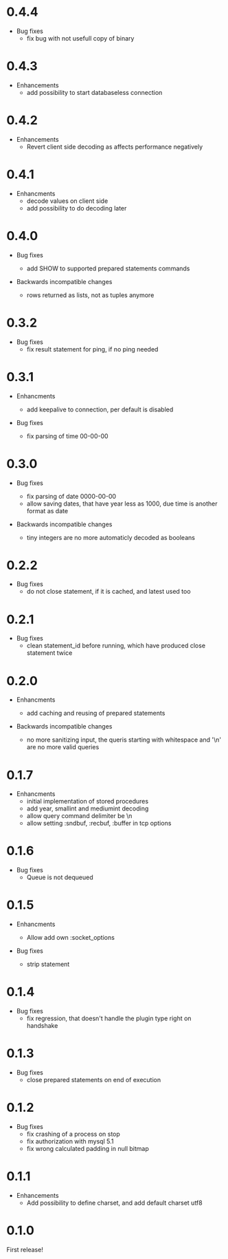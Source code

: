 # 0.4.4

* Bug fixes
  * fix bug with not usefull copy of binary

# 0.4.3

* Enhancements
  * add possibility to start databaseless connection

# 0.4.2

* Enhancements
  * Revert client side decoding as affects performance negatively

# 0.4.1

* Enhancments
  * decode values on client side
  * add possibility to do decoding later

# 0.4.0

* Bug fixes
  * add SHOW to supported prepared statements commands

* Backwards incompatible changes
  * rows returned as lists, not as tuples anymore

# 0.3.2

* Bug fixes
  * fix result statement for ping, if no ping needed

# 0.3.1

* Enhancments
  * add keepalive to connection, per default is disabled

* Bug fixes
  * fix parsing of time 00-00-00

# 0.3.0

* Bug fixes
  * fix parsing of date 0000-00-00
  * allow saving dates, that have year less as 1000, due time is another format as date

* Backwards incompatible changes
  * tiny integers are no more automaticly decoded as booleans

# 0.2.2

* Bug fixes
  * do not close statement, if it is cached, and latest used too

# 0.2.1

* Bug fixes
  * clean statement_id before running, which have produced close statement twice

# 0.2.0

* Enhancments
  * add caching and reusing of prepared statements

* Backwards incompatible changes
  * no more sanitizing input, the queris starting with whitespace and '\n' are no more valid queries

# 0.1.7

* Enhancments
  * initial implementation of stored procedures
  * add year, smallint and mediumint decoding
  * allow query command delimiter be \n
  * allow setting :sndbuf, :recbuf, :buffer in tcp options

# 0.1.6

* Bug fixes
  * Queue is not dequeued

# 0.1.5

* Enhancments
  * Allow add own :socket_options

* Bug fixes
  * strip statement

# 0.1.4

* Bug fixes
  * fix regression, that doesn't handle the plugin type right on handshake

# 0.1.3

* Bug fixes
  * close prepared statements on end of execution

# 0.1.2

* Bug fixes
  * fix crashing of a process on stop
  * fix authorization with mysql 5.1
  * fix wrong calculated padding in null bitmap

# 0.1.1

* Enhancements
  * Add possibility to define charset, and add default charset utf8

# 0.1.0

First release!
